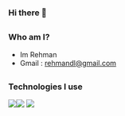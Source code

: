 ### Hi there 👋
##
### Who am I?
 - Im Rehman 
 - Gmail : rehmandl@gmail.com
##
### Technologies I use
<img src="https://skillicons.dev/icons?i=py,pytorch,tensorflow,firebase,django,html,css,ts,tailwind,react,next,nodejs,express&theme=dark" /><img src="https://upload.wikimedia.org/wikipedia/commons/thumb/d/d0/Google_Colaboratory_SVG_Logo.svg/80px-Google_Colaboratory_SVG_Logo.svg.png"/> <img src="https://upload.wikimedia.org/wikipedia/commons/thumb/3/31/NumPy_logo_2020.svg/90px-NumPy_logo_2020.svg.png"/>

</div>

